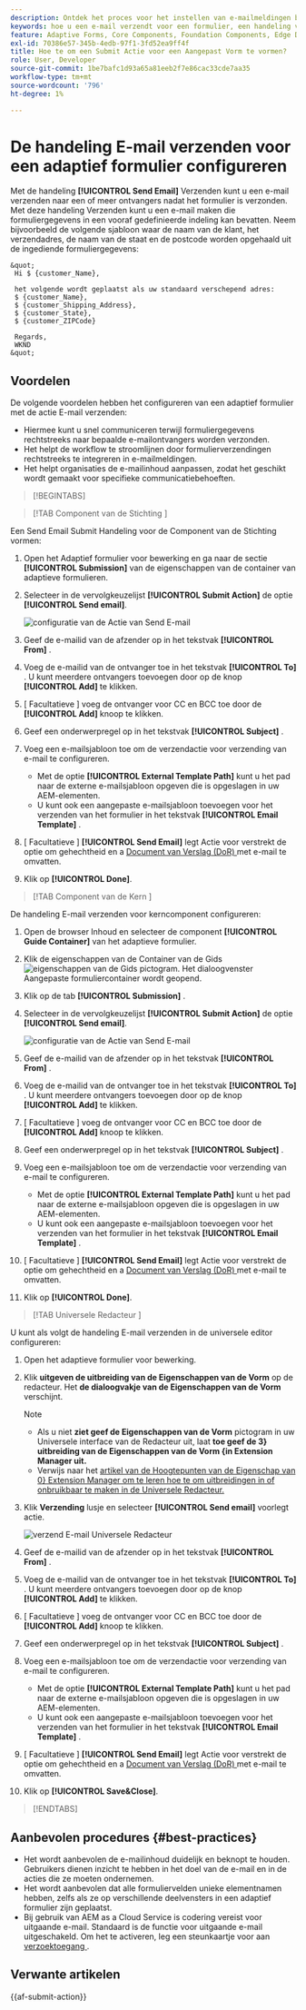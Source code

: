 ```yaml
---
description: Ontdek het proces voor het instellen van e-mailmeldingen bij het verzenden van een adaptief formulier.
keywords: hoe u een e-mail verzendt voor een formulier, een handeling voor e-mail verzenden, een adaptief formulier per e-mail, een formulierverzending per e-mail, een verzendgids
feature: Adaptive Forms, Core Components, Foundation Components, Edge Delivery Services
exl-id: 70386e57-345b-4edb-97f1-3fd52ea9ff4f
title: Hoe te om een Submit Actie voor een Aangepast Vorm te vormen?
role: User, Developer
source-git-commit: 1be7bafc1d93a65a81eeb2f7e86cac33cde7aa35
workflow-type: tm+mt
source-wordcount: '796'
ht-degree: 1%

---
```


# De handeling E-mail verzenden voor een adaptief formulier configureren

Met de handeling **[!UICONTROL Send Email]** Verzenden kunt u een e-mail verzenden naar een of meer ontvangers nadat het formulier is verzonden. Met deze handeling Verzenden kunt u een e-mail maken die formuliergegevens in een vooraf gedefinieerde indeling kan bevatten. Neem bijvoorbeeld de volgende sjabloon waar de naam van de klant, het verzendadres, de naam van de staat en de postcode worden opgehaald uit de ingediende formuliergegevens:


    &quot;
     Hi $ {customer_Name}, 
    
     het volgende wordt geplaatst als uw standaard verschepend adres:
     $ {customer_Name}, 
     $ {customer_Shipping_Address}, 
     $ {customer_State}, 
     $ {customer_ZIPCode} 
    
     Regards, 
     WKND 
    &quot;

## Voordelen

De volgende voordelen hebben het configureren van een adaptief formulier met de actie E-mail verzenden:

* Hiermee kunt u snel communiceren terwijl formuliergegevens rechtstreeks naar bepaalde e-mailontvangers worden verzonden.
* Het helpt de workflow te stroomlijnen door formulierverzendingen rechtstreeks te integreren in e-mailmeldingen.
* Het helpt organisaties de e-mailinhoud aanpassen, zodat het geschikt wordt gemaakt voor specifieke communicatiebehoeften.

>[!BEGINTABS]

>[!TAB  Component van de Stichting ]

Een Send Email Submit Handeling voor de Component van de Stichting vormen:

1. Open het Adaptief formulier voor bewerking en ga naar de sectie **[!UICONTROL Submission]** van de eigenschappen van de container van adaptieve formulieren.
1. Selecteer in de vervolgkeuzelijst **[!UICONTROL Submit Action]** de optie **[!UICONTROL Send email]**.

   ![ configuratie van de Actie van Send E-mail ](/help/forms/assets/send-email-fc.png)

1. Geef de e-mailid van de afzender op in het tekstvak **[!UICONTROL From]** .
1. Voeg de e-mailid van de ontvanger toe in het tekstvak **[!UICONTROL To]** . U kunt meerdere ontvangers toevoegen door op de knop **[!UICONTROL Add]** te klikken.
1. [ Facultatieve ] voeg de ontvanger voor CC en BCC toe door de **[!UICONTROL Add]** knoop te klikken.
1. Geef een onderwerpregel op in het tekstvak **[!UICONTROL Subject]** .
1. Voeg een e-mailsjabloon toe om de verzendactie voor verzending van e-mail te configureren.
   * Met de optie **[!UICONTROL External Template Path]** kunt u het pad naar de externe e-mailsjabloon opgeven die is opgeslagen in uw AEM-elementen.
   * U kunt ook een aangepaste e-mailsjabloon toevoegen voor het verzenden van het formulier in het tekstvak **[!UICONTROL Email Template]** .
1. [ Facultatieve ] **[!UICONTROL Send Email]** legt Actie voor verstrekt de optie om gehechtheid en a [ Document van Verslag (DoR) ](generate-document-of-record-core-components.md) met e-mail te omvatten.
1. Klik op **[!UICONTROL Done]**.

>[!TAB  Component van de Kern ]

De handeling E-mail verzenden voor kerncomponent configureren:

1. Open de browser Inhoud en selecteer de component **[!UICONTROL Guide Container]** van het adaptieve formulier.
1. Klik de eigenschappen van de Container van de Gids ![ eigenschappen van de Gids ](/help/forms/assets/configure-icon.svg) pictogram. Het dialoogvenster Aangepaste formuliercontainer wordt geopend.
1. Klik op de tab **[!UICONTROL Submission]** .
1. Selecteer in de vervolgkeuzelijst **[!UICONTROL Submit Action]** de optie **[!UICONTROL Send email]**.

   ![ configuratie van de Actie van Send E-mail ](/help/forms/assets/send-email-action-configuration.gif)
1. Geef de e-mailid van de afzender op in het tekstvak **[!UICONTROL From]** .
1. Voeg de e-mailid van de ontvanger toe in het tekstvak **[!UICONTROL To]** . U kunt meerdere ontvangers toevoegen door op de knop **[!UICONTROL Add]** te klikken.
1. [ Facultatieve ] voeg de ontvanger voor CC en BCC toe door de **[!UICONTROL Add]** knoop te klikken.
1. Geef een onderwerpregel op in het tekstvak **[!UICONTROL Subject]** .
1. Voeg een e-mailsjabloon toe om de verzendactie voor verzending van e-mail te configureren.
   * Met de optie **[!UICONTROL External Template Path]** kunt u het pad naar de externe e-mailsjabloon opgeven die is opgeslagen in uw AEM-elementen.
   * U kunt ook een aangepaste e-mailsjabloon toevoegen voor het verzenden van het formulier in het tekstvak **[!UICONTROL Email Template]** .
1. [ Facultatieve ] **[!UICONTROL Send Email]** legt Actie voor verstrekt de optie om gehechtheid en a [ Document van Verslag (DoR) ](generate-document-of-record-core-components.md) met e-mail te omvatten.
1. Klik op **[!UICONTROL Done]**.

>[!TAB  Universele Redacteur ]

U kunt als volgt de handeling E-mail verzenden in de universele editor configureren:

1. Open het adaptieve formulier voor bewerking.
1. Klik **uitgeven de uitbreiding van de Eigenschappen van de Vorm** op de redacteur.
Het **de dialoogvakje van de Eigenschappen van de Vorm** verschijnt.

   >[!NOTE]
   >
   > * Als u niet **ziet geef de Eigenschappen van de Vorm** pictogram in uw Universele interface van de Redacteur uit, laat **toe geef de 3&rbrace; uitbreiding van de Eigenschappen van de Vorm &lbrace;in Extension Manager uit.**
   > * Verwijs naar het [ artikel van de Hoogtepunten van de Eigenschap van 0&rbrace; Extension Manager om te leren hoe te om uitbreidingen in of onbruikbaar te maken in de Universele Redacteur.](https://developer.adobe.com/uix/docs/extension-manager/feature-highlights/#enablingdisabling-extensions)


1. Klik **Verzending** lusje en selecteer **[!UICONTROL Send email]** voorlegt actie.

   ![ verzend E-mail Universele Redacteur ](/help/forms/assets/send-email-ue.png)

1. Geef de e-mailid van de afzender op in het tekstvak **[!UICONTROL From]** .
1. Voeg de e-mailid van de ontvanger toe in het tekstvak **[!UICONTROL To]** . U kunt meerdere ontvangers toevoegen door op de knop **[!UICONTROL Add]** te klikken.
1. [ Facultatieve ] voeg de ontvanger voor CC en BCC toe door de **[!UICONTROL Add]** knoop te klikken.
1. Geef een onderwerpregel op in het tekstvak **[!UICONTROL Subject]** .
1. Voeg een e-mailsjabloon toe om de verzendactie voor verzending van e-mail te configureren.
   * Met de optie **[!UICONTROL External Template Path]** kunt u het pad naar de externe e-mailsjabloon opgeven die is opgeslagen in uw AEM-elementen.
   * U kunt ook een aangepaste e-mailsjabloon toevoegen voor het verzenden van het formulier in het tekstvak **[!UICONTROL Email Template]** .
1. [ Facultatieve ] **[!UICONTROL Send Email]** legt Actie voor verstrekt de optie om gehechtheid en a [ Document van Verslag (DoR) ](generate-document-of-record-core-components.md) met e-mail te omvatten.
1. Klik op **[!UICONTROL Save&Close]**.

>[!ENDTABS]

## Aanbevolen procedures {#best-practices}

* Het wordt aanbevolen de e-mailinhoud duidelijk en beknopt te houden. Gebruikers dienen inzicht te hebben in het doel van de e-mail en in de acties die ze moeten ondernemen.
* Het wordt aanbevolen dat alle formuliervelden unieke elementnamen hebben, zelfs als ze op verschillende deelvensters in een adaptief formulier zijn geplaatst.
* Bij gebruik van AEM as a Cloud Service is codering vereist voor uitgaande e-mail. Standaard is de functie voor uitgaande e-mail uitgeschakeld. Om het te activeren, leg een steunkaartje voor aan [ verzoektoegang ](https://experienceleague.adobe.com/docs/experience-manager-cloud-service/implementing/developing/development-guidelines.html?lang=en#sending-email).

## Verwante artikelen

{{af-submit-action}}

